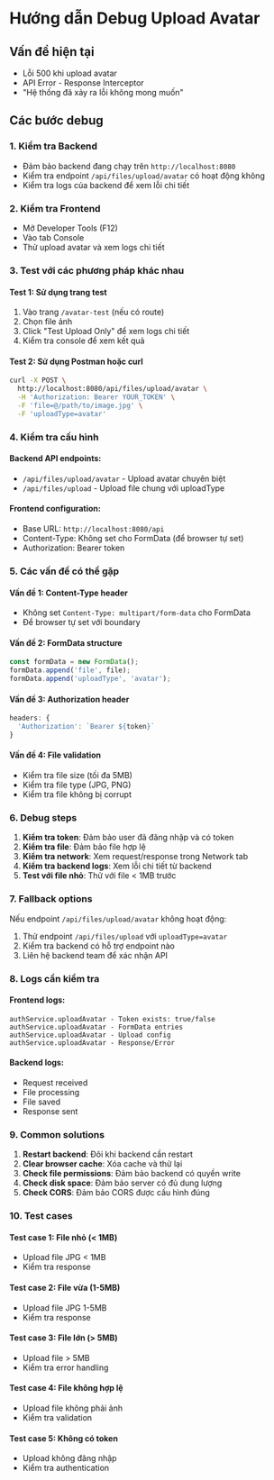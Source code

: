 # Hướng dẫn Debug Upload Avatar

## Vấn đề hiện tại
- Lỗi 500 khi upload avatar
- API Error - Response Interceptor
- "Hệ thống đã xảy ra lỗi không mong muốn"

## Các bước debug

### 1. Kiểm tra Backend
- Đảm bảo backend đang chạy trên `http://localhost:8080`
- Kiểm tra endpoint `/api/files/upload/avatar` có hoạt động không
- Kiểm tra logs của backend để xem lỗi chi tiết

### 2. Kiểm tra Frontend
- Mở Developer Tools (F12)
- Vào tab Console
- Thử upload avatar và xem logs chi tiết

### 3. Test với các phương pháp khác nhau

#### Test 1: Sử dụng trang test
1. Vào trang `/avatar-test` (nếu có route)
2. Chọn file ảnh
3. Click "Test Upload Only" để xem logs chi tiết
4. Kiểm tra console để xem kết quả

#### Test 2: Sử dụng Postman hoặc curl
```bash
curl -X POST \
  http://localhost:8080/api/files/upload/avatar \
  -H 'Authorization: Bearer YOUR_TOKEN' \
  -F 'file=@/path/to/image.jpg' \
  -F 'uploadType=avatar'
```

### 4. Kiểm tra cấu hình

#### Backend API endpoints:
- `/api/files/upload/avatar` - Upload avatar chuyên biệt
- `/api/files/upload` - Upload file chung với uploadType

#### Frontend configuration:
- Base URL: `http://localhost:8080/api`
- Content-Type: Không set cho FormData (để browser tự set)
- Authorization: Bearer token

### 5. Các vấn đề có thể gặp

#### Vấn đề 1: Content-Type header
- Không set `Content-Type: multipart/form-data` cho FormData
- Để browser tự set với boundary

#### Vấn đề 2: FormData structure
```javascript
const formData = new FormData();
formData.append('file', file);
formData.append('uploadType', 'avatar');
```

#### Vấn đề 3: Authorization header
```javascript
headers: {
  'Authorization': `Bearer ${token}`
}
```

#### Vấn đề 4: File validation
- Kiểm tra file size (tối đa 5MB)
- Kiểm tra file type (JPG, PNG)
- Kiểm tra file không bị corrupt

### 6. Debug steps

1. **Kiểm tra token**: Đảm bảo user đã đăng nhập và có token
2. **Kiểm tra file**: Đảm bảo file hợp lệ
3. **Kiểm tra network**: Xem request/response trong Network tab
4. **Kiểm tra backend logs**: Xem lỗi chi tiết từ backend
5. **Test với file nhỏ**: Thử với file < 1MB trước

### 7. Fallback options

Nếu endpoint `/api/files/upload/avatar` không hoạt động:
1. Thử endpoint `/api/files/upload` với `uploadType=avatar`
2. Kiểm tra backend có hỗ trợ endpoint nào
3. Liên hệ backend team để xác nhận API

### 8. Logs cần kiểm tra

#### Frontend logs:
```
authService.uploadAvatar - Token exists: true/false
authService.uploadAvatar - FormData entries
authService.uploadAvatar - Upload config
authService.uploadAvatar - Response/Error
```

#### Backend logs:
- Request received
- File processing
- File saved
- Response sent

### 9. Common solutions

1. **Restart backend**: Đôi khi backend cần restart
2. **Clear browser cache**: Xóa cache và thử lại
3. **Check file permissions**: Đảm bảo backend có quyền write
4. **Check disk space**: Đảm bảo server có đủ dung lượng
5. **Check CORS**: Đảm bảo CORS được cấu hình đúng

### 10. Test cases

#### Test case 1: File nhỏ (< 1MB)
- Upload file JPG < 1MB
- Kiểm tra response

#### Test case 2: File vừa (1-5MB)
- Upload file JPG 1-5MB
- Kiểm tra response

#### Test case 3: File lớn (> 5MB)
- Upload file > 5MB
- Kiểm tra error handling

#### Test case 4: File không hợp lệ
- Upload file không phải ảnh
- Kiểm tra validation

#### Test case 5: Không có token
- Upload không đăng nhập
- Kiểm tra authentication
